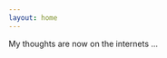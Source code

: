 ```yaml
---
layout: home
---
```


<p class=introduction>My thoughts are now on the internets ...<span class="cursor"></span></p>
